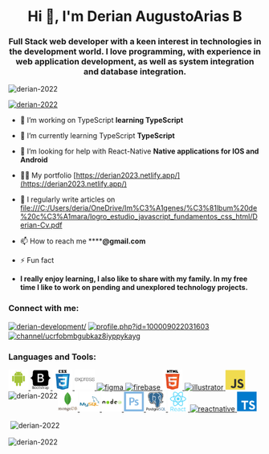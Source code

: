 <h1 align="center">Hi 👋, I'm Derian AugustoArias B</h1>
<h3 align="center">Full Stack web developer with a keen interest in technologies in the development world. I love programming, with experience in web application development, as well as system integration and database integration.</h3>

<p align="left"> <img src="https://komarev.com/ghpvc/?username=derian-2022&label=Profile%20views&color=0e75b6&style=flat" alt="derian-2022" /> </p>

<p align="left"> <a href="https://github.com/ryo-ma/github-profile-trophy"><img src="https://github-profile-trophy.vercel.app/?username=derian-2022" alt="derian-2022" /></a> </p>

- 🔭 I’m working on TypeScript **learning TypeScript**

- 🌱 I’m currently learning TypeScript **TypeScript**

- 🤝 I’m looking for help with React-Native **Native applications for IOS and Android**

- 👨‍💻 My portfolio [https://derian2023.netlify.app/](https://derian2023.netlify.app/)

- 📝 I regularly write articles on [file:///C:/Users/deria/OneDrive/Im%C3%A1genes/%C3%81lbum%20de%20c%C3%A1mara/logro_estudio_javascript_fundamentos_css_html/Derian-Cv.pdf](file:///C:/Users/deria/OneDrive/Im%C3%A1genes/%C3%81lbum%20de%20c%C3%A1mara/logro_estudio_javascript_fundamentos_css_html/Derian-Cv.pdf)

- 📫 How to reach me ******@gmail.com**
- ⚡ Fun fact 
- **I really enjoy learning, I also like to share with my family. In my free time I like to work on pending and unexplored technology projects.**

<h3 align="left">Connect with me:</h3>
<p align="left">
<a href="https://linkedin.com/in/derian-development/" target="blank"><img align="center" src="https://raw.githubusercontent.com/rahuldkjain/github-profile-readme-generator/master/src/images/icons/Social/linked-in-alt.svg" alt="derian-development/" height="30" width="40" /></a>
<a href="https://fb.com/profile.php?id=100009022031603" target="blank"><img align="center" src="https://raw.githubusercontent.com/rahuldkjain/github-profile-readme-generator/master/src/images/icons/Social/facebook.svg" alt="profile.php?id=100009022031603" height="30" width="40" /></a>
<a href="https://www.youtube.com/c/channel/ucrfobmbgubkaz8iyppykayg" target="blank"><img align="center" src="https://raw.githubusercontent.com/rahuldkjain/github-profile-readme-generator/master/src/images/icons/Social/youtube.svg" alt="channel/ucrfobmbgubkaz8iyppykayg" height="30" width="40" /></a>
</p>

<h3 align="left">Languages and Tools:</h3>
<p align="left"> <a href="https://developer.android.com" target="_blank" rel="noreferrer"> <img src="https://raw.githubusercontent.com/devicons/devicon/master/icons/android/android-original-wordmark.svg" alt="android" width="40" height="40"/> </a> <a href="https://getbootstrap.com" target="_blank" rel="noreferrer"> <img src="https://raw.githubusercontent.com/devicons/devicon/master/icons/bootstrap/bootstrap-plain-wordmark.svg" alt="bootstrap" width="40" height="40"/> </a> <a href="https://www.w3schools.com/css/" target="_blank" rel="noreferrer"> <img src="https://raw.githubusercontent.com/devicons/devicon/master/icons/css3/css3-original-wordmark.svg" alt="css3" width="40" height="40"/> </a> <a href="https://expressjs.com" target="_blank" rel="noreferrer"> <img src="https://raw.githubusercontent.com/devicons/devicon/master/icons/express/express-original-wordmark.svg" alt="express" width="40" height="40"/> </a> <a href="https://www.figma.com/" target="_blank" rel="noreferrer"> <img src="https://www.vectorlogo.zone/logos/figma/figma-icon.svg" alt="figma" width="40" height="40"/> </a> <a href="https://firebase.google.com/" target="_blank" rel="noreferrer"> <img src="https://www.vectorlogo.zone/logos/firebase/firebase-icon.svg" alt="firebase" width="40" height="40"/> </a> <a href="https://www.w3.org/html/" target="_blank" rel="noreferrer"> <img src="https://raw.githubusercontent.com/devicons/devicon/master/icons/html5/html5-original-wordmark.svg" alt="html5" width="40" height="40"/> </a> <a href="https://www.adobe.com/in/products/illustrator.html" target="_blank" rel="noreferrer"> <img src="https://www.vectorlogo.zone/logos/adobe_illustrator/adobe_illustrator-icon.svg" alt="illustrator" width="40" height="40"/> </a> <a href="https://developer.mozilla.org/en-US/docs/Web/JavaScript" target="_blank" rel="noreferrer"> <img src="https://raw.githubusercontent.com/devicons/devicon/master/icons/javascript/javascript-original.svg" alt="javascript" width="40" height="40"/> </a> <a href="https://www.mongodb.com/" target="_blank" rel="noreferrer"> <img src="https://raw.githubusercontent.com/devicons/devicon/master/icons/mongodb/mongodb-original-wordmark.svg" alt="mongodb" width="40" height="40"/> </a> <a href="https://www.mysql.com/" target="_blank" rel="noreferrer"> <img src="https://raw.githubusercontent.com/devicons/devicon/master/icons/mysql/mysql-original-wordmark.svg" alt="mysql" width="40" height="40"/> </a> <a href="https://nodejs.org" target="_blank" rel="noreferrer"> <img src="https://raw.githubusercontent.com/devicons/devicon/master/icons/nodejs/nodejs-original-wordmark.svg" alt="nodejs" width="40" height="40"/> </a> <a href="https://www.photoshop.com/en" target="_blank" rel="noreferrer"> <img src="https://raw.githubusercontent.com/devicons/devicon/master/icons/photoshop/photoshop-line.svg" alt="photoshop" width="40" height="40"/> </a> <a href="https://www.postgresql.org" target="_blank" rel="noreferrer"> <img src="https://raw.githubusercontent.com/devicons/devicon/master/icons/postgresql/postgresql-original-wordmark.svg" alt="postgresql" width="40" height="40"/> </a> <a href="https://reactjs.org/" target="_blank" rel="noreferrer"> <img src="https://raw.githubusercontent.com/devicons/devicon/master/icons/react/react-original-wordmark.svg" alt="react" width="40" height="40"/> </a> <a href="https://reactnative.dev/" target="_blank" rel="noreferrer"> <img src="https://reactnative.dev/img/header_logo.svg" alt="reactnative" width="40" height="40"/> </a> <a href="https://www.typescriptlang.org/" target="_blank" rel="noreferrer"> <img src="https://raw.githubusercontent.com/devicons/devicon/master/icons/typescript/typescript-original.svg" alt="typescript" width="40" height="40"/> </a> <a

<p><img align="left" src="https://github-readme-stats.vercel.app/api/top-langs?username=derian-2022&show_icons=true&locale=en&layout=compact" alt="derian-2022" /></p>

<p>&nbsp;<img align="center" src="https://github-readme-stats.vercel.app/api?username=derian-2022&show_icons=true&locale=en" alt="derian-2022" /></p>

<p><img align="center" src="https://github-readme-streak-stats.herokuapp.com/?user=derian-2022&" alt="derian-2022" /></p>
